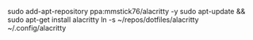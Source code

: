 sudo add-apt-repository ppa:mmstick76/alacritty -y
sudo apt-update && sudo apt-get install alacritty
ln -s ~/repos/dotfiles/alacritty ~/.config/alacritty
